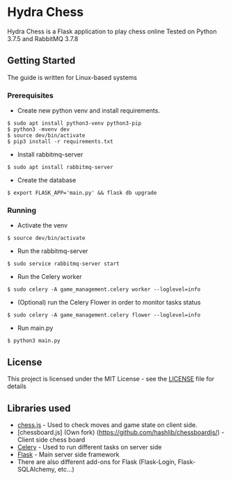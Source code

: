 # Hydra Chess

Hydra Chess is a Flask application to play chess online
Tested on Python 3.7.5 and RabbitMQ 3.7.8

## Getting Started

The guide is written for Linux-based systems

### Prerequisites

* Create new python venv and install requirements.
```
$ sudo apt install python3-venv python3-pip
$ python3 -mvenv dev
$ source dev/bin/activate
$ pip3 install -r requirements.txt
```

* Install rabbitmq-server
```
$ sudo apt install rabbitmq-server
```

* Create the database
```
$ export FLASK_APP='main.py' && flask db upgrade
```

### Running

* Activate the venv

```
$ source dev/bin/activate
```

* Run the rabbitmq-server
```
$ sudo service rabbitmq-server start
```

* Run the Celery worker
```
$ sudo celery -A game_management.celery worker --loglevel=info
```

* (Optional) run the Celery Flower in order to monitor tasks status
```
$ sudo celery -A game_management.celery flower --loglevel=info
```

* Run main.py
```
$ python3 main.py
```

## License

This project is licensed under the MIT License - see the [LICENSE](LICENSE) file for details

## Libraries used

* [chess.js](https://github.com/jhlywa/chess.js) - Used to check moves and game state on client side.
* [chessboard.js] (Own fork) (https://github.com/hashlib/chessboardjs/) - Client side chess board
* [Celery](https://github.com/celery/celery) - Used to run different tasks on server side
* [Flask](https://github.com/pallets/flask) - Main server side framework
* There are also different add-ons for Flask (Flask-Login, Flask-SQLAlchemy, etc...)
